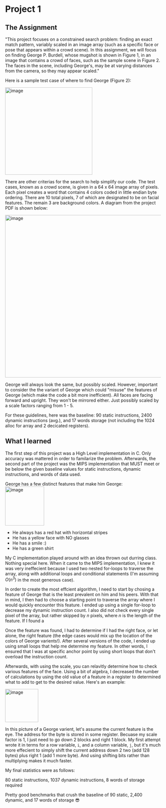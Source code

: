 # Project 1 

## The Assignment
"This project focuses on a constrained search problem: finding an exact match pattern, variably
scaled in an image array (such as a specific face or pose that appears within a crowd scene). In
this assignment, we will focus on finding George P. Burdell, whose mugshot is shown in Figure
1, in an image that contains a crowd of faces, such as the sample scene in Figure 2. The faces in
the scene, including George's, may be at varying distances from the camera, so they may appear
scaled." 

Here is a sample test case of where to find George (Figure 2): 

<img width="282" alt="image" src="https://github.com/sgandikota100/ECE-2035-Programing-HW-SW-Systems/assets/113190903/1b9b3c22-53b8-44e1-86f6-5dd38b3d1674">

There are other criterias for the search to help simplify our code. The test cases, known as a crowd scene, is given in a 64 x 64 image array of pixels. Each pixel creates a word that contains 4 colors coded in little endian byte ordering. There are 10 total pixels, 7 of which are designated to be on facial features. The remain 3 are background colors. A diagram from the project PDF is shown below: 

<img width="525" alt="image" src="https://github.com/sgandikota100/ECE-2035-Programing-HW-SW-Systems/assets/113190903/87caaafe-1140-4205-a4f6-d353f686cc9a">

George will always look the same, but possibly scaled. However, important to consider the the variant of George which could "misuse" the features of George (which make the code a bit more inefficient).
All faces are facing forward and upright. They won't be mirrored either. Just possibly scaled by a scale factors ranging from 1 - 5. 

For these guidelines, here was the baseline: 90 static instructions, 2400 dynamic instructions (avg.), and 17 words storage (not including the 1024 alloc for array and 2 decicated registers). 

## What I learned 
The first step of this project was a High Level implementation in C. Only accuracy was mattered in order to familarize the problem. Afterwards, the second part of the project was the MIPS implementation that MUST meet or be below the given baseline values for static instructions, dynamic instructions, and words of data used. 

George has a few distinct features that make him George: 
<img width="126" alt="image" src="https://github.com/sgandikota100/ECE-2035-Programing-HW-SW-Systems/assets/113190903/ec184446-0f43-4e35-9653-f2da0e0b91fc">

- He always has a red hat with horizontal stripes
- He has a yellow face with NO glasses
- He has a smile :)
- He has a green shirt

My C implementation played around with an idea thrown out durring class. Nothing special here. When it came to the MIPS implementation, I knew it was very ineffecient because I used two nested for-loops to traverse the array, along with additional loops and conditional statements (I'm assuming $O(n^3)$ in the most generous case). 

In order to create the most effcient algorithm, I need to start by chosing a feature of George that is the least prevalent on him and his peers. With that in mind, I then had to choose a starting point to traverse the array where I would quickly encounter this feature. I ended up using a single for-loop to decrease my dynamic instruction count. I also did not check every single pixel of the array, but rather skipped by $n$ pixels, where $n$ is the length of the feature. If I found a 

Once the feature was found, I had to determine if I had the right face, or let alone, the right feature (the edge cases would mix up the location of the colors of George varients!). After several versions of the code, I ended up using small loops that help me determine my feature. In other words, I ensured that I was at specific anchor point by using short loops that don't overload the instruction count. 

Afterwards, with using the scale, you can relavitly determine how to check various features of the face. Using a bit of algebra, I decreased the number of calculations by using the old value of a feature in a register to determined what to add to get to the desired value. Here's an example: 

<img width="107" alt="image" src="https://github.com/sgandikota100/ECE-2035-Programing-HW-SW-Systems/assets/113190903/d0057f1b-f89e-47ce-92d5-e02c645474aa">

In this picture of a George varient, let's assume the current feature is the eye. The address for the byte is stored in some register. Becuase my scale factor is 1, I just need to go down 2 blocks and right 1 block. My first attempt wrote it in terms for a row variable, `i`, and a column variable, `j`, but it's much more effecient to simply shift the current address down 2 two (add 128 bytes) plus right 1 (add 1 more byte). And using shifting bits rather than multiplying makes it much faster. 

My final statistics were as follows: 

80 static instructions, 1037 dynamic instructions, 8 words of storage required

Pretty good benchmarks that crush the baseline of 90 static, 2,400 dynamic, and 17 words of storage 😎
